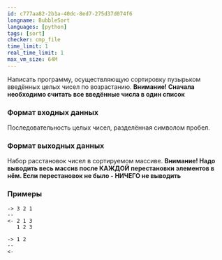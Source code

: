 ```yaml
---
id: c777aa82-2b1a-40dc-8ed7-275d37d074f6
longname: BubbleSort
languages: [python]
tags: [sort]
checker: cmp_file
time_limit: 1
real_time_limit: 1
max_vm_size: 64M
---
```


Написать программу, осуществляющую сортировку пузырьком введённых целых чисел по возрастанию.
**Внимание! Сначала необходимо считать все введённые числа в один список**

### Формат входных данных

Последовательность целых чисел, разделённая символом пробел.

### Формат выходных данных

Набор расстановок чисел в сортируемом массиве.
**Внимание! Надо выводить весь массив после КАЖДОЙ перестановки элементов в нём. Если перестановок
не было - НИЧЕГО не выводить**

### Примеры

```
-> 3 2 1
--
<- 2 1 3
   1 2 3
```

```
-> 1 2
--
<-
```
